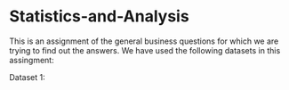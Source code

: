 # Statistics-and-Analysis
This is an assignment of the general business questions for which we are trying to find out the answers.
We have used the following datasets in this assingment:

Dataset 1:
